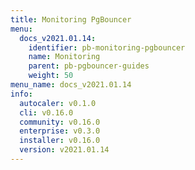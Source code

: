 ```yaml
---
title: Monitoring PgBouncer
menu:
  docs_v2021.01.14:
    identifier: pb-monitoring-pgbouncer
    name: Monitoring
    parent: pb-pgbouncer-guides
    weight: 50
menu_name: docs_v2021.01.14
info:
  autocaler: v0.1.0
  cli: v0.16.0
  community: v0.16.0
  enterprise: v0.3.0
  installer: v0.16.0
  version: v2021.01.14
---
```


